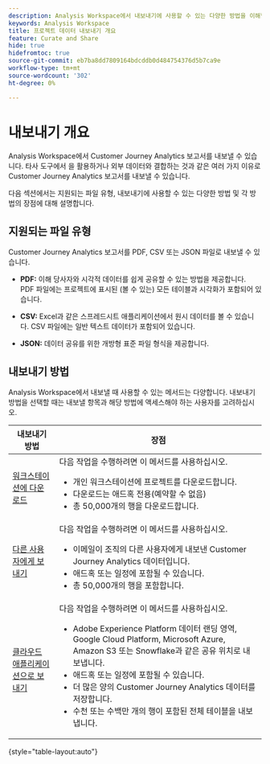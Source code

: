 ```yaml
---
description: Analysis Workspace에서 내보내기에 사용할 수 있는 다양한 방법을 이해합니다.
keywords: Analysis Workspace
title: 프로젝트 데이터 내보내기 개요
feature: Curate and Share
hide: true
hidefromtoc: true
source-git-commit: eb7ba8dd7809164bdcddb0d484754376d5b7ca9e
workflow-type: tm+mt
source-wordcount: '302'
ht-degree: 0%

---
```


# 내보내기 개요

Analysis Workspace에서 Customer Journey Analytics 보고서를 내보낼 수 있습니다. 타사 도구에서 을 활용하거나 외부 데이터와 결합하는 것과 같은 여러 가지 이유로 Customer Journey Analytics 보고서를 내보낼 수 있습니다.

다음 섹션에서는 지원되는 파일 유형, 내보내기에 사용할 수 있는 다양한 방법 및 각 방법의 장점에 대해 설명합니다.

## 지원되는 파일 유형

Customer Journey Analytics 보고서를 PDF, CSV 또는 JSON 파일로 내보낼 수 있습니다.

* **PDF:** 이해 당사자와 시각적 데이터를 쉽게 공유할 수 있는 방법을 제공합니다. PDF 파일에는 프로젝트에 표시된 (볼 수 있는) 모든 테이블과 시각화가 포함되어 있습니다.

* **CSV:** Excel과 같은 스프레드시트 애플리케이션에서 원시 데이터를 볼 수 있습니다. CSV 파일에는 일반 텍스트 데이터가 포함되어 있습니다.

* **JSON:** 데이터 공유를 위한 개방형 표준 파일 형식을 제공합니다.

## 내보내기 방법

Analysis Workspace에서 내보낼 때 사용할 수 있는 메서드는 다양합니다. 내보내기 방법을 선택할 때는 내보낼 항목과 해당 방법에 액세스해야 하는 사용자를 고려하십시오.

| 내보내기 방법 | 장점 |
|---------|----------|
| [워크스테이션에 다운로드](/help/analysis-workspace/export/download-send.md) | 다음 작업을 수행하려면 이 메서드를 사용하십시오. <ul><li>개인 워크스테이션에 프로젝트를 다운로드합니다.</li><li>다운로드는 애드혹 전용(예약할 수 없음)</li> <li>총 50,000개의 행을 다운로드합니다.</li> <!--true? Are there 2 different options to download to your workstation?--> <!-- is this emailing it? --> |
| [다른 사용자에게 보내기](/help/analysis-workspace/export/t-schedule-report.md) | 다음 작업을 수행하려면 이 메서드를 사용하십시오. <ul><li>이메일이 조직의 다른 사용자에게 내보낸 Customer Journey Analytics 데이터입니다.</li><li>애드혹 또는 일정에 포함될 수 있습니다.</li> <li>총 50,000개의 행을 포함합니다.</li> <!--true?--> |
| [클라우드 애플리케이션으로 보내기](/help/analysis-workspace/export/export-cloud.md) | 다음 작업을 수행하려면 이 메서드를 사용하십시오. <ul><li>Adobe Experience Platform 데이터 랜딩 영역, Google Cloud Platform, Microsoft Azure, Amazon S3 또는 Snowflake과 같은 공유 위치로 내보냅니다.</li><li>애드혹 또는 일정에 포함될 수 있습니다.</li><li>더 많은 양의 Customer Journey Analytics 데이터를 저장합니다.</li><li>수천 또는 수백만 개의 행이 포함된 전체 테이블을 내보냅니다.<!-- What other things? Wiki talks about things that aren't even possible in Data Warehouse. What are they? --> </li> |

{style="table-layout:auto"}

